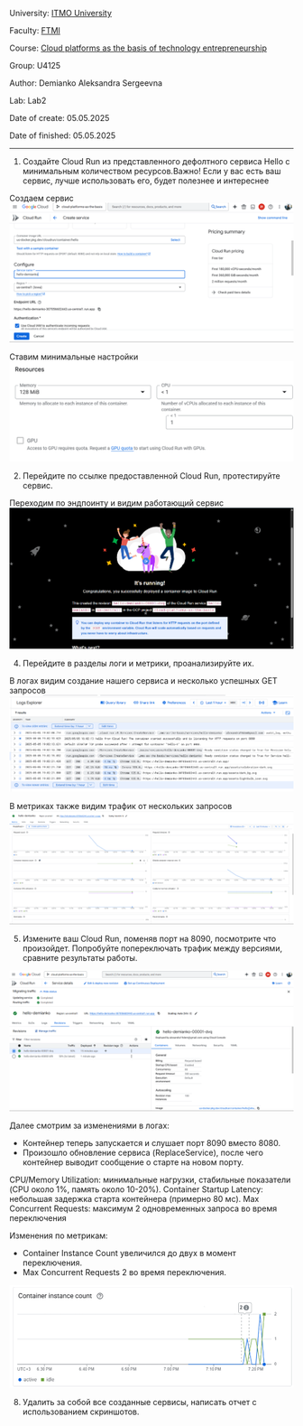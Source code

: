 University: [ITMO University](https://itmo.ru/ru/)

Faculty: [FTMI](https://ftmi.itmo.ru/)

Course: [Cloud platforms as the basis of technology entrepreneurship](https://itmo-ict-faculty.github.io/cloud-platforms-as-the-basis-of-technology-entrepreneurship/) 

Group: U4125

Author: Demianko Aleksandra Sergeevna

Lab: Lab2

Date of create: 05.05.2025

Date of finished: 05.05.2025

***

1. Создайте Cloud Run из представленного дефолтного сервиса Hello с минимальным количеством ресурсов.Важно! Если у вас есть ваш сервис, лучше использовать его, будет полезнее и интереснее

Создаем сервис
![create](https://github.com/alexandraDem/2024_2025-cloud-platforms-as-the-basis-of-technology-entrepreneurship-U4125-demyanko_a_s/blob/35d639f995d9c52f3b5c45ea373b69281292d2ba/lab2/createservice.png)

Ставим минимальные настройки
![sett](https://github.com/alexandraDem/2024_2025-cloud-platforms-as-the-basis-of-technology-entrepreneurship-U4125-demyanko_a_s/blob/35d639f995d9c52f3b5c45ea373b69281292d2ba/lab2/settings.png)


2. Перейдите по ссылке предоставленной Cloud Run, протестируйте сервис.

Переходим по эндпоинту и видим работающий сервис
![service](https://github.com/alexandraDem/2024_2025-cloud-platforms-as-the-basis-of-technology-entrepreneurship-U4125-demyanko_a_s/blob/35d639f995d9c52f3b5c45ea373b69281292d2ba/lab2/running.png)
   
4. Перейдите в разделы логи и метрики, проанализируйте их.

В логах видим создание нашего сервиса и несколько успешных GET запросов
![a](https://github.com/alexandraDem/2024_2025-cloud-platforms-as-the-basis-of-technology-entrepreneurship-U4125-demyanko_a_s/blob/c057b36443dee8e11fe7686dff46639f69f352a6/lab2/logs1.png)

В метриках также видим трафик от нескольких запросов 
![a](https://github.com/alexandraDem/2024_2025-cloud-platforms-as-the-basis-of-technology-entrepreneurship-U4125-demyanko_a_s/blob/c057b36443dee8e11fe7686dff46639f69f352a6/lab2/metrics1.png)
  
5. Измените ваш Cloud Run, поменяв порт на 8090, посмотрите что произойдет. Попробуйте попереключать трафик между версиями, сравните результаты работы.

![image](https://github.com/alexandraDem/2024_2025-cloud-platforms-as-the-basis-of-technology-entrepreneurship-U4125-demyanko_a_s/blob/361a2682ee45df72133f3d370939aa5676610607/lab2/traffic.png)

Далее смотрим за изменениями в логах:

- Контейнер теперь запускается и слушает порт 8090 вместо 8080.
- Произошло обновление сервиса (ReplaceService), после чего контейнер выводит сообщение о старте на новом порту.

CPU/Memory Utilization: минимальные нагрузки, стабильные показатели (CPU около 1%, память около 10-20%).
Container Startup Latency: небольшая задержка старта контейнера (примерно 80 мс).
Max Concurrent Requests: максимум 2 одновременных запроса во время переключения

Изменения по метрикам:
- Container Instance Count увеличился до двух в момент переключения.
- Max Concurrent Requests 2 во время переключения.

![image](https://github.com/alexandraDem/2024_2025-cloud-platforms-as-the-basis-of-technology-entrepreneurship-U4125-demyanko_a_s/blob/361a2682ee45df72133f3d370939aa5676610607/lab2/containerInstanceCount.png)

   
8. Удалить за собой все созданные сервисы, написать отчет с использованием скриншотов.
